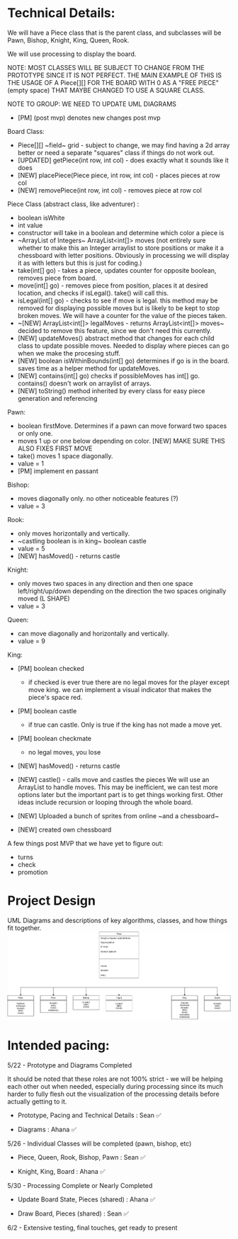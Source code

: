 
# Technical Details:

We will have a Piece class that is the parent class, and subclasses will be Pawn, Bishop, Knight, King, Queen, Rook.

We will use processing to display the board.

NOTE: MOST CLASSES WILL BE SUBJECT TO CHANGE FROM THE PROTOTYPE SINCE IT IS NOT PERFECT. THE MAIN EXAMPLE OF THIS IS THE USAGE OF A Piece[][] FOR THE BOARD WITH 0 AS A "FREE PIECE" (empty space) THAT MAYBE CHANGED TO USE A SQUARE CLASS.

NOTE TO GROUP: WE NEED TO UPDATE UML DIAGRAMS

- [PM] (post mvp) denotes new changes post mvp

Board Class:

- Piece[][] ~field~ grid - subject to change, we may find having a 2d array better or need a separate "squares" class if things do not work out.
- [UPDATED] getPiece(int row, int col) - does exactly what it sounds like it does
- [NEW] placePiece(Piece piece, int row, int col) - places pieces at row col
- [NEW] removePiece(int row, int col) - removes piece at row col 

Piece Class (abstract class, like adventurer) :
- boolean isWhite
- int value
- constructor will take in a boolean and determine which color a piece is
- ~ArrayList of Integers~ ArrayList<int[]> moves (not entirely sure whether to make this an Integer arraylist to store positions or make it a chessboard with letter positions. Obviously in processing we will display it as with letters but this is just for coding.)
- take(int[] go) - takes a piece, updates counter for opposite boolean, removes piece from board.
- move(int[] go) - removes piece from position, places it at desired location, and checks if isLegal(). take() will call this.   
- isLegal(int[] go) - checks to see if move is legal. this method may be removed for displaying possible moves but is likely to be kept to stop broken moves.
We will have a counter for the value of the pieces taken.
- ~[NEW] ArrayList<int[]> legalMoves - returns ArrayList<int[]> moves~ decided to remove this feature, since we don't need this currently.
- [NEW] updateMoves() abstract method that changes for each child class to update possible moves. Needed to display where pieces can go when we make the procesing stuff.
- [NEW] boolean isWithinBounds(int[] go) determines if go is in the board. saves time as a helper method for updateMoves.
- [NEW] contains(int[] go) checks if possibleMoves has int[] go. contains() doesn't work on arraylist of arrays.
- [NEW] toString() method inherited by every class for easy piece generation and referencing

Pawn:
- boolean firstMove. Determines if a pawn can move forward two spaces or only one.
- moves 1 up or one below depending on color. [NEW] MAKE SURE THIS ALSO FIXES FIRST MOVE
- take() moves 1 space diagonally.
- value = 1
- [PM] implement en passant

Bishop:
- moves diagonally only. no other noticeable features (?)
- value = 3

Rook:
- only moves horizontally and vertically.
- ~castling boolean is in king~ boolean castle
- value = 5
- [NEW] hasMoved() - returns castle

Knight:
- only moves two spaces in any direction and then one space left/right/up/down depending on the direction the two spaces originally moved (L SHAPE)
- value = 3

Queen:
- can move diagonally and horizontally and vertically.
- value = 9

King:
- [PM] boolean checked
	- if checked is ever true there are no legal moves for the player except move king. we can implement a visual indicator that makes the piece's space red.
- [PM] boolean castle
	- if true can castle. Only is true if the king has not made a move yet.
- [PM] boolean checkmate
	- no legal moves, you lose
- [NEW] hasMoved() - returns castle
- [NEW] castle() - calls move and castles the pieces
We will use an ArrayList to handle moves. This may be inefficient, we can test more options later but the important part is to get things working first. Other ideas include recursion or looping through the whole board.

- [NEW] Uploaded a bunch of sprites from online ~and a chessboard~ 
- [NEW] created own chessboard

A few things post MVP that we have yet to figure out: 

- turns
- check
- promotion


# Project Design

UML Diagrams and descriptions of key algorithms, classes, and how things fit together.
![UML Diagram](ChessGame.drawio.png)


# Intended pacing:

5/22 - Prototype and Diagrams Completed

It should be noted that these roles are not 100% strict - we will be helping each other out when needed, especially during processing since its much harder to fully flesh out the visualization of the processing details before actually getting to it.

- Prototype, Pacing and Technical Details : Sean :white_check_mark:

- Diagrams : Ahana :white_check_mark:

5/26 - Individual Classes will be completed (pawn, bishop, etc)

- Piece, Queen, Rook, Bishop, Pawn : Sean :white_check_mark:

- Knight, King, Board : Ahana :white_check_mark:

5/30 - Processing Complete or Nearly Completed

- Update Board State, Pieces (shared) : Ahana :white_check_mark:

- Draw Board, Pieces (shared) : Sean :white_check_mark:

6/2 - Extensive testing, final touches, get ready to present
